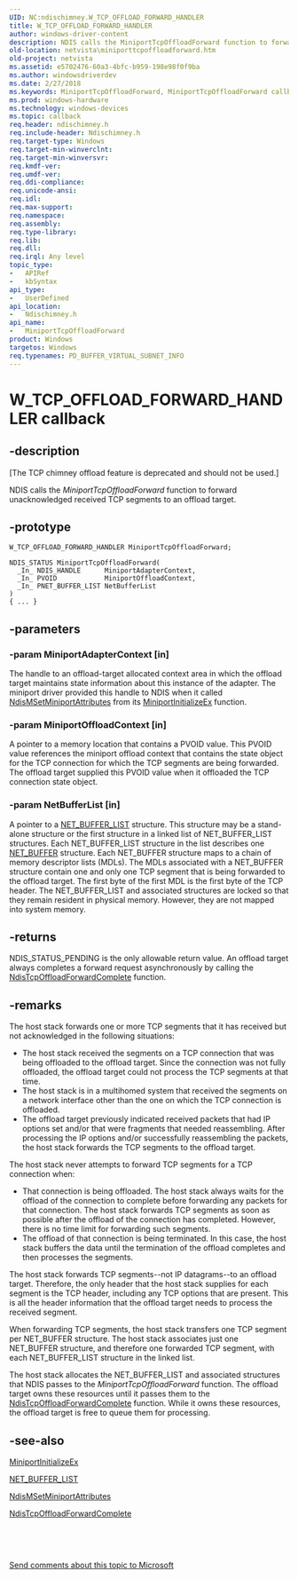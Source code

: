 ```yaml
---
UID: NC:ndischimney.W_TCP_OFFLOAD_FORWARD_HANDLER
title: W_TCP_OFFLOAD_FORWARD_HANDLER
author: windows-driver-content
description: NDIS calls the MiniportTcpOffloadForward function to forward unacknowledged received TCP segments to an offload target.
old-location: netvista\miniporttcpoffloadforward.htm
old-project: netvista
ms.assetid: e5702476-60a3-4bfc-b959-198e98f0f9ba
ms.author: windowsdriverdev
ms.date: 2/27/2018
ms.keywords: MiniportTcpOffloadForward, MiniportTcpOffloadForward callback function [Network Drivers Starting with Windows Vista], W_TCP_OFFLOAD_FORWARD_HANDLER, ndischimney/MiniportTcpOffloadForward, netvista.miniporttcpoffloadforward, tcp_chim_miniport_func_18a2b561-13cd-4337-8ff4-fcd3bfc34b3b.xml
ms.prod: windows-hardware
ms.technology: windows-devices
ms.topic: callback
req.header: ndischimney.h
req.include-header: Ndischimney.h
req.target-type: Windows
req.target-min-winverclnt: 
req.target-min-winversvr: 
req.kmdf-ver: 
req.umdf-ver: 
req.ddi-compliance: 
req.unicode-ansi: 
req.idl: 
req.max-support: 
req.namespace: 
req.assembly: 
req.type-library: 
req.lib: 
req.dll: 
req.irql: Any level
topic_type:
-	APIRef
-	kbSyntax
api_type:
-	UserDefined
api_location:
-	Ndischimney.h
api_name:
-	MiniportTcpOffloadForward
product: Windows
targetos: Windows
req.typenames: PD_BUFFER_VIRTUAL_SUBNET_INFO
---
```


# W_TCP_OFFLOAD_FORWARD_HANDLER callback


## -description


<p class="CCE_Message">[The TCP chimney offload feature is deprecated and should not be used.]

NDIS calls the 
  <i>MiniportTcpOffloadForward</i> function to forward unacknowledged received TCP segments to an offload
  target.


## -prototype


````
W_TCP_OFFLOAD_FORWARD_HANDLER MiniportTcpOffloadForward;

NDIS_STATUS MiniportTcpOffloadForward(
  _In_ NDIS_HANDLE      MiniportAdapterContext,
  _In_ PVOID            MiniportOffloadContext,
  _In_ PNET_BUFFER_LIST NetBufferList
)
{ ... }
````


## -parameters




### -param MiniportAdapterContext [in]

The handle to an offload-target allocated context area in which the offload target maintains state
     information about this instance of the adapter. The miniport driver provided this handle to NDIS when it
     called 
     <a href="..\ndis\nf-ndis-ndismsetminiportattributes.md">
     NdisMSetMiniportAttributes</a> from its 
     <a href="..\ndis\nc-ndis-miniport_initialize.md">
     MiniportInitializeEx</a> function.


### -param MiniportOffloadContext [in]

A pointer to a memory location that contains a PVOID value. This PVOID value references the
     miniport offload context that contains the state object for the TCP connection for which the TCP
     segments are being forwarded. The offload target supplied this PVOID value when it offloaded the TCP
     connection state object.


### -param NetBufferList [in]

A pointer to a 
     <a href="..\ndis\ns-ndis-_net_buffer_list.md">NET_BUFFER_LIST</a> structure. This structure
     may be a stand-alone structure or the first structure in a linked list of NET_BUFFER_LIST structures.
     Each NET_BUFFER_LIST structure in the list describes one 
     <a href="..\ndis\ns-ndis-_net_buffer.md">NET_BUFFER</a> structure. Each NET_BUFFER structure
     maps to a chain of memory descriptor lists (MDLs). The MDLs associated with a NET_BUFFER structure
     contain one and only one TCP segment that is being forwarded to the offload target. The first byte of
     the first MDL is the first byte of the TCP header. The NET_BUFFER_LIST and associated structures are
     locked so that they remain resident in physical memory. However, they are not mapped into system
     memory.


## -returns



NDIS_STATUS_PENDING is the only allowable return value. An offload target always completes a
     forward request asynchronously by calling the 
     <a href="..\ndischimney\nc-ndischimney-ndis_tcp_offload_forward_complete.md">
     NdisTcpOffloadForwardComplete</a> function.




## -remarks



The host stack forwards one or more TCP segments that it has received but not acknowledged in the
    following situations:

<ul>
<li>
The host stack received the segments on a TCP connection that was being offloaded to the offload
      target. Since the connection was not fully offloaded, the offload target could not process the TCP
      segments at that time.

</li>
<li>
The host stack is in a multihomed system that received the segments on a network interface other
      than the one on which the TCP connection is offloaded.

</li>
<li>
The offload target previously indicated received packets that had IP options set and/or that were
      fragments that needed reassembling. After processing the IP options and/or successfully reassembling
      the packets, the host stack forwards the TCP segments to the offload target.

</li>
</ul>
The host stack never attempts to forward TCP segments for a TCP connection when:

<ul>
<li>
That connection is being offloaded. The host stack always waits for the offload of the connection to
      complete before forwarding any packets for that connection. The host stack forwards TCP segments as
      soon as possible after the offload of the connection has completed. However, there is no time limit for
      forwarding such segments.

</li>
<li>
The offload of that connection is being terminated. In this case, the host stack buffers the data
      until the termination of the offload completes and then processes the segments.

</li>
</ul>
The host stack forwards TCP segments--not IP datagrams--to an offload target. Therefore, the only
    header that the host stack supplies for each segment is the TCP header, including any TCP options that
    are present. This is all the header information that the offload target needs to process the received
    segment.

When forwarding TCP segments, the host stack transfers one TCP segment per NET_BUFFER structure. The
    host stack associates just one NET_BUFFER structure, and therefore one forwarded TCP segment, with each
    NET_BUFFER_LIST structure in the linked list.

The host stack allocates the NET_BUFFER_LIST and associated structures that NDIS passes to the 
    <i>MiniportTcpOffloadForward</i> function. The offload target owns these resources until it passes them to
    the 
    <a href="..\ndischimney\nc-ndischimney-ndis_tcp_offload_forward_complete.md">
    NdisTcpOffloadForwardComplete</a> function. While it owns these resources, the offload target is free
    to queue them for processing.




## -see-also

<a href="..\ndis\nc-ndis-miniport_initialize.md">MiniportInitializeEx</a>



<a href="..\ndis\ns-ndis-_net_buffer_list.md">NET_BUFFER_LIST</a>



<a href="..\ndis\nf-ndis-ndismsetminiportattributes.md">NdisMSetMiniportAttributes</a>



<a href="..\ndischimney\nc-ndischimney-ndis_tcp_offload_forward_complete.md">
   NdisTcpOffloadForwardComplete</a>



 

 

<a href="mailto:wsddocfb@microsoft.com?subject=Documentation%20feedback [netvista\netvista]:%20W_TCP_OFFLOAD_FORWARD_HANDLER callback function%20 RELEASE:%20(2/27/2018)&amp;body=%0A%0APRIVACY STATEMENT%0A%0AWe use your feedback to improve the documentation. We don't use your email address for any other purpose, and we'll remove your email address from our system after the issue that you're reporting is fixed. While we're working to fix this issue, we might send you an email message to ask for more info. Later, we might also send you an email message to let you know that we've addressed your feedback.%0A%0AFor more info about Microsoft's privacy policy, see http://privacy.microsoft.com/en-us/default.aspx." title="Send comments about this topic to Microsoft">Send comments about this topic to Microsoft</a>

